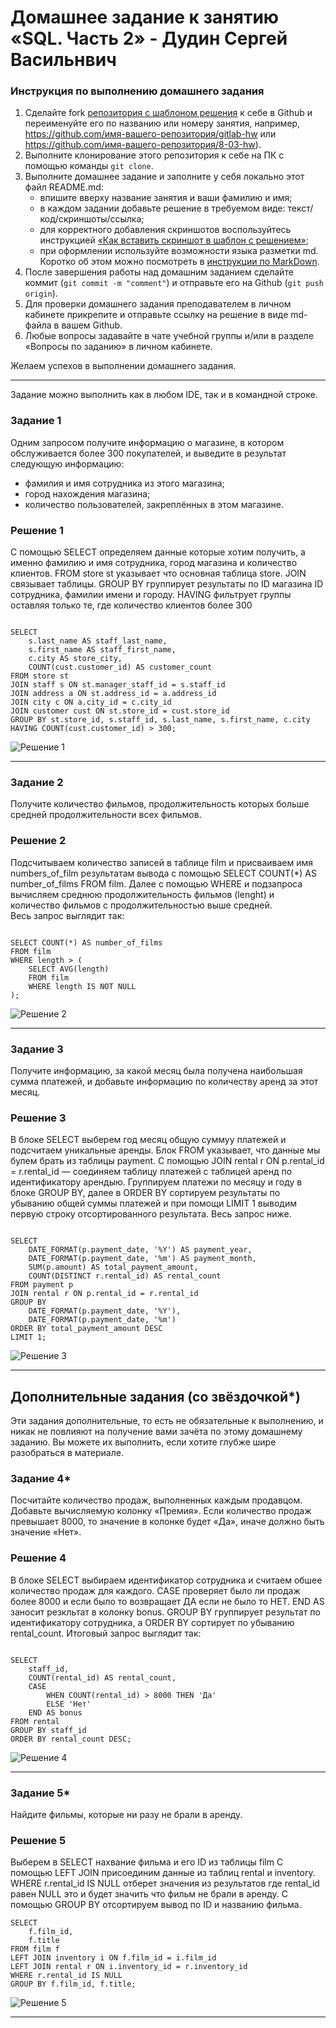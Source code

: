 # Домашнее задание к занятию «SQL. Часть 2» - Дудин Сергей Васильнвич

### Инструкция по выполнению домашнего задания

1. Сделайте fork [репозитория c шаблоном решения](https://github.com/netology-code/sys-pattern-homework) к себе в Github и переименуйте его по названию или номеру занятия, например, https://github.com/имя-вашего-репозитория/gitlab-hw или https://github.com/имя-вашего-репозитория/8-03-hw).
2. Выполните клонирование этого репозитория к себе на ПК с помощью команды `git clone`.
3. Выполните домашнее задание и заполните у себя локально этот файл README.md:
   - впишите вверху название занятия и ваши фамилию и имя;
   - в каждом задании добавьте решение в требуемом виде: текст/код/скриншоты/ссылка;
   - для корректного добавления скриншотов воспользуйтесь инструкцией [«Как вставить скриншот в шаблон с решением»](https://github.com/netology-code/sys-pattern-homework/blob/main/screen-instruction.md);
   - при оформлении используйте возможности языка разметки md. Коротко об этом можно посмотреть в [инструкции по MarkDown](https://github.com/netology-code/sys-pattern-homework/blob/main/md-instruction.md).
4. После завершения работы над домашним заданием сделайте коммит (`git commit -m "comment"`) и отправьте его на Github (`git push origin`).
5. Для проверки домашнего задания преподавателем в личном кабинете прикрепите и отправьте ссылку на решение в виде md-файла в вашем Github.
6. Любые вопросы задавайте в чате учебной группы и/или в разделе «Вопросы по заданию» в личном кабинете.

Желаем успехов в выполнении домашнего задания.

---

Задание можно выполнить как в любом IDE, так и в командной строке.

### Задание 1

Одним запросом получите информацию о магазине, в котором обслуживается более 300 покупателей, и выведите в результат следующую информацию: 
- фамилия и имя сотрудника из этого магазина;
- город нахождения магазина;
- количество пользователей, закреплённых в этом магазине.

### Решение 1

С помощью SELECT определяем данные которые хотим получить, а именно фамилию и имя сотрудника, город магазина и количество клиентов. FROM store st указывает что основная таблица store. JOIN связывает таблицы.  GROUP BY группирует результаты по ID магазина ID сотрудника, фамилии имени и городу. HAVING фильтрует группы оставляя только те, где количество клиентов более 300

```

SELECT 
    s.last_name AS staff_last_name,
    s.first_name AS staff_first_name,
    c.city AS store_city,
    COUNT(cust.customer_id) AS customer_count
FROM store st
JOIN staff s ON st.manager_staff_id = s.staff_id
JOIN address a ON st.address_id = a.address_id
JOIN city c ON a.city_id = c.city_id
JOIN customer cust ON st.store_id = cust.store_id
GROUP BY st.store_id, s.staff_id, s.last_name, s.first_name, c.city
HAVING COUNT(cust.customer_id) > 300;

```

![Решение 1](https://github.com/noisy441/SQL-part2/blob/main/img/img1.png)

---

### Задание 2

Получите количество фильмов, продолжительность которых больше средней продолжительности всех фильмов.

### Решение 2

Подсчитываем количество записей в таблице film и присваиваем имя numbers_of_film результатам вывода с помощью SELECT COUNT(*) AS number_of_films FROM film.
Далее с помощью WHERE и подзапроса вычисляем среднюю продолжительность фильмов (lenght)  и количество фильмов с продолжительностью выше средней.  
Весь запрос выглядит так:

```

SELECT COUNT(*) AS number_of_films
FROM film
WHERE length > (
    SELECT AVG(length)
    FROM film
    WHERE length IS NOT NULL
);

```

![Решение 2](https://github.com/noisy441/SQL-part2/blob/main/img/img2.png)


---

### Задание 3

Получите информацию, за какой месяц была получена наибольшая сумма платежей, и добавьте информацию по количеству аренд за этот месяц.

### Решение 3

В блоке SELECT выберем год месяц общую суммуу платежей и подсчитаем уникальные аренды. Блок FROM указывает, что данные мы булем брать из таблицы payment. С помощью JOIN rental r ON p.rental_id = r.rental_id — соединяем таблицу платежей с таблицей аренд по идентификатору арендыю. Группируем платежи по месяцу и году в блоке GROUP BY, далее в ORDER BY сортируем результаты по убыванию общей суммы платежей и при помощи LIMIT 1 выводим первую строку отсортированного результата.
Весь запрос ниже.

```

SELECT 
    DATE_FORMAT(p.payment_date, '%Y') AS payment_year,
    DATE_FORMAT(p.payment_date, '%m') AS payment_month,
    SUM(p.amount) AS total_payment_amount,
    COUNT(DISTINCT r.rental_id) AS rental_count
FROM payment p
JOIN rental r ON p.rental_id = r.rental_id
GROUP BY 
    DATE_FORMAT(p.payment_date, '%Y'), 
    DATE_FORMAT(p.payment_date, '%m')
ORDER BY total_payment_amount DESC
LIMIT 1;

```

![Решение 3](https://github.com/noisy441/SQL-part2/blob/main/img/img3.png)

---

## Дополнительные задания (со звёздочкой*)
Эти задания дополнительные, то есть не обязательные к выполнению, и никак не повлияют на получение вами зачёта по этому домашнему заданию. Вы можете их выполнить, если хотите глубже шире разобраться в материале.

### Задание 4*

Посчитайте количество продаж, выполненных каждым продавцом. Добавьте вычисляемую колонку «Премия». Если количество продаж превышает 8000, то значение в колонке будет «Да», иначе должно быть значение «Нет».

### Решение 4

В блоке SELECT выбираем идентификатор сотрудника и считаем обшее количество продаж для каждого. CASE проверяет было ли продаж более 8000 и если было то возвращает ДА если не было то НЕТ. END AS заносит резкльтат в колонку bonus. GROUP BY группирует результат по идентификатору сотрудника, а ORDER BY сортирует по убыванию rental_count. Итоговый запрос выглядит так:

```

SELECT 
    staff_id,
    COUNT(rental_id) AS rental_count,
    CASE 
        WHEN COUNT(rental_id) > 8000 THEN 'Да'
        ELSE 'Нет'
    END AS bonus
FROM rental
GROUP BY staff_id
ORDER BY rental_count DESC;

```

![Решение 4](https://github.com/noisy441/SQL-part2/blob/main/img/img4.png)

---

### Задание 5*

Найдите фильмы, которые ни разу не брали в аренду.

### Решение 5 

Выберем в SELECT нахвание фильма и его ID из таблицы film
С помощью LEFT JOIN присоединим данные из таблиц rental и inventory. WHERE r.rental_id IS NULL отберет значения из результатов где rental_id равен NULL это и будет значить что фильм не брали в аренду. С помощью GROUP BY 
отсортируем вывод по ID и названию фильма. 

```
SELECT 
    f.film_id,
    f.title
FROM film f
LEFT JOIN inventory i ON f.film_id = i.film_id
LEFT JOIN rental r ON i.inventory_id = r.inventory_id
WHERE r.rental_id IS NULL
GROUP BY f.film_id, f.title;

```

![Решение 5](https://github.com/noisy441/SQL-part2/blob/main/img/img5.png)

---
